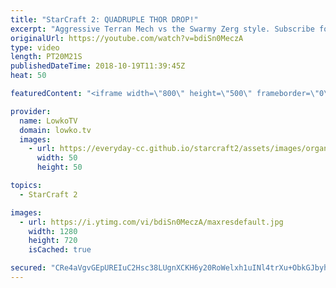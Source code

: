 ```yaml
---
title: "StarCraft 2: QUADRUPLE THOR DROP!"
excerpt: "Aggressive Terran Mech vs the Swarmy Zerg style. Subscribe for more videos: http://lowko.tv/youtube Drone rush vs Drone rush: https://goo.gl/GsDVVk  Gumiho has his own way of playing Terran mech. In this video I cast a game between him and Reynor that was recently played as part of the BTSL Cross Finals."
originalUrl: https://youtube.com/watch?v=bdiSn0MeczA
type: video
length: PT20M21S
publishedDateTime: 2018-10-19T11:39:45Z
heat: 50

featuredContent: "<iframe width=\"800\" height=\"500\" frameborder=\"0\" src=\"https://www.youtube.com/embed/bdiSn0MeczA\" allow=\"accelerometer; autoplay; encrypted-media; gyroscope; picture-in-picture\" allowfullscreen></iframe>"

provider:
  name: LowkoTV
  domain: lowko.tv
  images:
    - url: https://everyday-cc.github.io/starcraft2/assets/images/organizations/lowko.tv-50x50.jpg
      width: 50
      height: 50

topics:
  - StarCraft 2

images:
  - url: https://i.ytimg.com/vi/bdiSn0MeczA/maxresdefault.jpg
    width: 1280
    height: 720
    isCached: true

secured: "CRe4aVgvGEpUREIuC2Hsc38LUgnXCKH6y20RoWelxh1uINl4trXu+ObkGJbyhkJgG8TKXvk6HS8jdMctAFYgKOoDytzo7/euyIiEgTbgDflCGn/iNx4D1Oh+13IFBSnZV6lvWhI1DRVws7Dk3VMq+HPYHQr4qgRUR/0yyAa3P/YogHuHhp9xEYUDCD2aC7gHhTRX+VFOlUzuef4swDoLWQBvZ0GJE7rUMNfCJnhVmsZP6LHIWHlH/DBxn/MWLghlW2fBufmVocnWO50IrJC+X6RCYxeikteJtfIeCaRrAz+HoIi0aVTF4f+ef4JZnPvE7fDHHjeiod61W72+tYm1Ya8Aaz0ioiCCik8ztdH8idB12koLepi2E9b0Azd6JccXdBQBDIlyHdjRyyeyuOOpwzCS+pb/nVUA4F5CHHLrabFnSjhHly6j36eyB6wMmdqR;MX9hftUVon3R8D2tcjWDOg=="
---
```


